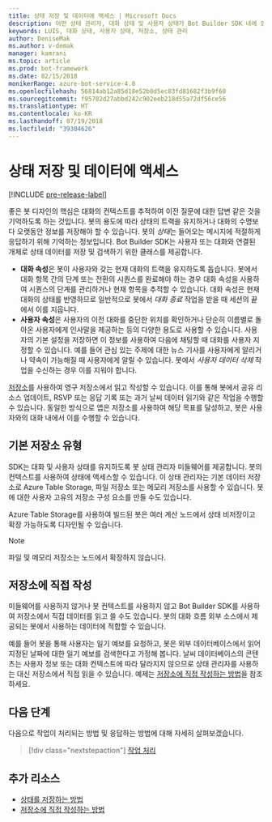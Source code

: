```yaml
---
title: 상태 저장 및 데이터에 액세스 | Microsoft Docs
description: 어떤 상태 관리자, 대화 상태 및 사용자 상태가 Bot Builder SDK 내에 있는지 설명합니다.
keywords: LUIS, 대화 상태, 사용자 상태, 저장소, 상태 관리
author: DeniseMak
ms.author: v-demak
manager: kamrani
ms.topic: article
ms.prod: bot-framework
ms.date: 02/15/2018
monikerRange: azure-bot-service-4.0
ms.openlocfilehash: 56814ab12a85d18e52b0d5ec83fd81682f3b9f60
ms.sourcegitcommit: f95702d27abbd242c902eeb218d55a72df56ce56
ms.translationtype: HT
ms.contentlocale: ko-KR
ms.lasthandoff: 07/19/2018
ms.locfileid: "39304626"
---
```

# <a name="save-state-and-access-data"></a>상태 저장 및 데이터에 액세스
[!INCLUDE [pre-release-label](../includes/pre-release-label.md)]

좋은 봇 디자인의 핵심은 대화의 컨텍스트를 추적하여 이전 질문에 대한 답변 같은 것을 기억하도록 하는 것입니다.
봇의 용도에 따라 상태의 트랙을 유지하거나 대화의 수명보다 오랫동안 정보를 저장해야 할 수 있습니다.
봇의 *상태*는 들어오는 메시지에 적절하게 응답하기 위해 기억하는 정보입니다. Bot Builder SDK는 사용자 또는 대화와 연결된 개체로 상태 데이터를 저장 및 검색하기 위한 클래스를 제공합니다.

* **대화 속성**은 봇이 사용자와 갖는 현재 대화의 트랙을 유지하도록 돕습니다. 봇에서 대화 항목 간의 단계 또는 전환의 시퀀스를 완료해야 하는 경우 대화 속성을 사용하여 시퀀스의 단계를 관리하거나 현재 항목을 추적할 수 있습니다. 대화 속성은 현재 대화의 상태를 반영하므로 일반적으로 봇에서 _대화 종료_ 작업을 받을 때 세션의 끝에서 이를 지웁니다.
* **사용자 속성**은 사용자의 이전 대화를 중단한 위치를 확인하거나 단순히 이름별로 돌아온 사용자에게 인사말을 제공하는 등의 다양한 용도로 사용할 수 있습니다. 사용자의 기본 설정을 저장하면 이 정보를 사용하여 다음에 채팅할 때 대화를 사용자 지정할 수 있습니다. 예를 들어 관심 있는 주제에 대한 뉴스 기사를 사용자에게 알리거나 약속이 가능해질 때 사용자에게 알릴 수 있습니다. 봇에서 _사용자 데이터 삭제_ 작업을 수신하는 경우 이를 지워야 합니다.

[저장소](bot-builder-howto-v4-storage.md)를 사용하여 영구 저장소에서 읽고 작성할 수 있습니다. 이를 통해 봇에서 공유 리소스 업데이트, RSVP 또는 응답 기록 또는 과거 날씨 데이터 읽기와 같은 작업을 수행할 수 있습니다. 동일한 방식으로 앱은 저장소를 사용하여 해당 목표를 달성하고, 봇은 사용자와의 대화 내에서 이를 수행할 수 있습니다.

<!-- 
*Conversation state* pertains to the current conversation that the user is having with your bot. When the conversation ends, your bot deletes this data.

You can also store *user state* that persists after a conversation ends. For example, if you store a user's preferences, you can use that information to customize the conversation the next time you chat. For example, you might alert the user to a news article about a topic that interests her, or alert a user when an appointment becomes available. 
-->

<!-- You should generally avoid saving state using a global variable or function closures.
Doing so will create issues when you want to scale out your bot. Instead, use the conversation state and user state middleware that the BotBuilder SDK provides --> 


## <a name="types-of-underlying-storage"></a>기본 저장소 유형

SDK는 대화 및 사용자 상태를 유지하도록 봇 상태 관리자 미들웨어를 제공합니다. 봇의 컨텍스트를 사용하여 상태에 액세스할 수 있습니다. 이 상태 관리자는 기본 데이터 저장소로 Azure Table Storage, 파일 저장소 또는 메모리 저장소를 사용할 수 있습니다. 봇에 대한 사용자 고유의 저장소 구성 요소를 만들 수도 있습니다.

Azure Table Storage를 사용하여 빌드된 봇은 여러 계산 노드에서 상태 비저장이고 확장 가능하도록 디자인될 수 있습니다.

> [!NOTE] 
> 파일 및 메모리 저장소는 노드에서 확장하지 않습니다.

## <a name="writing-directly-to-storage"></a>저장소에 직접 작성

미들웨어를 사용하지 않거나 봇 컨텍스트를 사용하지 않고 Bot Builder SDK를 사용하여 저장소에서 직접 데이터를 읽고 쓸 수도 있습니다. 봇의 대화 흐름 외부 소스에서 제공되는 봇에서 사용하는 데이터에 적합할 수 있습니다.

예를 들어 봇을 통해 사용자는 일기 예보를 요청하고, 봇은 외부 데이터베이스에서 읽어 지정된 날짜에 대한 일기 예보를 검색한다고 가정해 봅니다. 날씨 데이터베이스의 콘텐츠는 사용자 정보 또는 대화 컨텍스트에 따라 달라지지 않으므로 상태 관리자를 사용하는 대신 저장소에서 직접 읽을 수 있습니다.  예제는 [저장소에 직접 작성하는 방법](bot-builder-howto-v4-storage.md)을 참조하세요.

## <a name="next-steps"></a>다음 단계

다음으로 작업이 처리되는 방법 및 응답하는 방법에 대해 자세히 살펴보겠습니다.

> [!div class="nextstepaction"]
> [작업 처리](bot-builder-concept-activity-processing.md)

## <a name="additional-resources"></a>추가 리소스

- [상태를 저장하는 방법](bot-builder-howto-v4-state.md)
- [저장소에 직접 작성하는 방법](bot-builder-howto-v4-storage.md)
